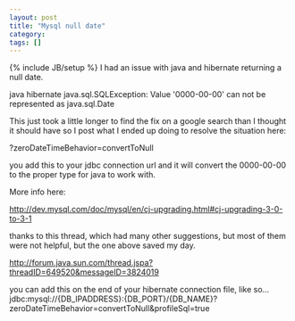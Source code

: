 ```yaml
---
layout: post
title: "Mysql null date"
category:
tags: []
---
```

{% include JB/setup %}
I had an issue with java and hibernate returning a null date.

java hibernate java.sql.SQLException: Value '0000-00-00' can not be represented as java.sql.Date

This just took a little longer to find the fix on a google search than I thought it should have so I post what I ended up doing to resolve the situation here:

?zeroDateTimeBehavior=convertToNull

you add this to your jdbc connection url and it will convert the 0000-00-00 to the proper type for java to work with.

More info here:

http://dev.mysql.com/doc/mysql/en/cj-upgrading.html#cj-upgrading-3-0-to-3-1

thanks to this thread, which had many other suggestions, but most of them were not helpful, but the one above saved my day.

http://forum.java.sun.com/thread.jspa?threadID=649520&messageID=3824019

you can add this on the end of your hibernate connection file, like so...
<property name="hibernate.connection.url">jdbc:mysql://{DB_IPADDRESS}:{DB_PORT}/{DB_NAME}?zeroDateTimeBehavior=convertToNull&amp;profileSql=true</property>